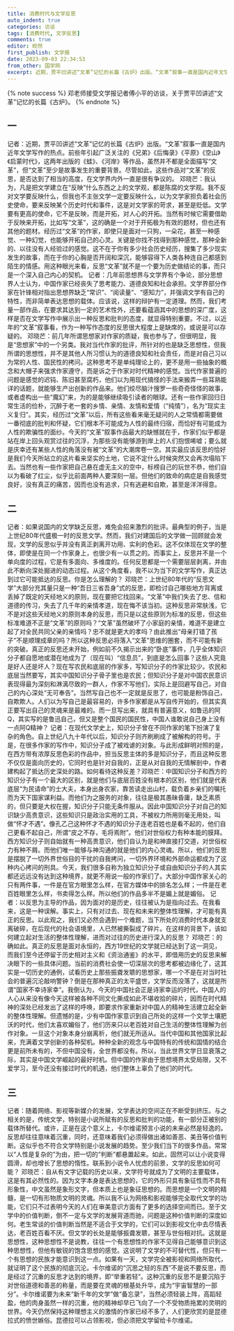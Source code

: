 ```yaml
---
title: 消费时代与文学反思
auto_indent: true
categories: 访谈
tags: [消费时代, 文学反思]
comments: true
editor: 皎然
first_publish: 文学报
date: 2023-09-03 22:34:53
from_other: 国学网
excerpt: 近期，贾平凹讲述“文革”记忆的长篇《古炉》出版。“文革”叙事一直是国内近年文学写作的热点。前些年引起广泛关注的《兄弟》《后悔录》《平原》《空山》《启蒙时代》，这两年出版的《蛙》、《河岸》等作品，虽然并不都是全面描写“文革”，但“文革”至少是故事发生的重要背景。尽管如此，这些作品对“文革”的反思，是否达到了相当的高度，在文学界内外一直是很有争议的。
---
```

{% note success %}
邓老师接受文学报记者傅小平的访谈，关于贾平凹讲述“文革”记忆的长篇《古炉》。
{% endnote %}
## 一
记者：近期，贾平凹讲述“文革”记忆的长篇《古炉》出版。“文革”叙事一直是国内近年文学写作的热点。前些年引起广泛关注的《兄弟》《后悔录》《平原》《空山》《启蒙时代》，这两年出版的《蛙》、《河岸》等作品，虽然并不都是全面描写“文革”，但“文革”至少是故事发生的重要背景。尽管如此，这些作品对“文革”的反思，是否达到了相当的高度，在文学界内外一直是很有争议的。
邓晓芒：我认为，凡是把文学建立在“反映”什么东西之上的文学观，都是陈腐的文学观。我不反对文学要反映什么，但我也不主张文学一定要反映什么，以为文学家担负着社会历史使命，要来反映某个历史时代和事件，这是对文学家的苛求，甚至是贬低。文学要有更高的使命，它不是反映，而是开拓，对人心的开拓。当然有时候它需要借助于反映来开拓，比如写“文革”，这的确是一个对于开拓极为有效的题材，但也还有其他的题材。经历过“文革”的作家，即使只是面对一只狗，一朵花，甚至一种感觉、一种幻觉，也能够开拓自己的心灵。关键是你找不找得到那种感觉，那种全新的、以往没有人经验过的感觉。这不在于你有多少社会历史经历，搜集了多少现实发生的故事，而在于你的心胸是否开阔和深沉，能够容得下人类各种连自己都感到陌生的情感。用这种眼光来看，反思“文革”就不是一个要为历史做结论的事，而只是一个深入自己内心的契机。
记者：几年前思想界与文学界有个争论，部分思想界人士认为，中国作家已经丧失了思考能力、道德良知和社会承担。文学界部分作家在针锋相对指出思想界缺乏“常识”、“阅读量”、“感知力”，并强调文学有自己的特性，而非简单表达思想的载体。应该说，这样的辩护有一定道理。然而，我们考量一部作品，在要求其达到一定的艺术性外，还要看蕴涵其中的思想的深广度，这样是否在文学写作中展示出一种反思和批判的态度，就显得特别重要。不过，以近年的“文革”叙事看，作为一种写作态度的反思很大程度上是缺席的，或说是可以存疑的。
邓晓芒：前几年所谓思想家对作家的质疑，我也参与了，但很明显，我是“思想家”中的一个另类。我对当代作家的批评，所针对的也是缺乏思想性，但我所谓的思想性，并不是其他人所习惯认为的道德良知和社会责任，而是对自己习以为常的人性、国民性的拷问。这种思考不是单纯理论上的，更不是用一些抽象的概念和大帽子来强求作家遵守，而是诉之于作家对时代精神的感觉。当代作家普遍的问题是感觉的迟钝、陈旧甚至腐朽，他们以为用现代搞怪的手法来搬弄一些耳熟能详的话题，就能够生产出创新的作品来。他们绞尽脑汁搜罗一些奇奇怪怪的故事，或者虚构出一些“魔幻”来，为的是能够继续吸引读者的眼球。还有一些作家回归日常生活的俭朴，沉醉于老一套的乡情、亲情、友情和爱情（“纯情”），名为“现实主义复归”。其实，经历过“文革”以后，所有这些看来毫无疑问的人之常情都需要做一番彻底的批判和怀疑，它们根本不可能成为人性的最终归宿，而恰好有可能成为人性的欺骗性的面纱。今天的“文革”叙事作品最大的缺憾就在于，作家们似乎都是站在岸上回头观赏过往的沉浮，为那些没有能够游到岸上的人们抱恨唏嘘；要么就是庆幸还有某些人性的角落没有被“文革”的大潮席卷一空。其实最应该反思的恰好是我们今天所站立的这片看来坚实的土地，它说不定什么时候突然又会再次塌陷下去。当然也有一些作家把自己悬在虚无主义的空中，标榜自己的玩世不恭，他们自以为看破了红尘，似乎比前面两种人要深刻一层。但他们的致命的病症是自我感觉良好，没有真正的痛苦，因而也没有追求，只有逃避和自欺，甚至是洋洋得意。
## 二
记者：如果说国内的文学缺乏反思，难免会招来激烈的批评。最典型的例子，当是上世纪80年代盛极一时的反思文学。然而，我们对建国后的文学做一回顾就会发现，文学的反思似乎并没有真正剥离开功用、实利的色彩。这不仅体现在文学的整体，即使是在同一个作家身上，也很少有一以贯之的。而事实上，反思并不是一个单向度的过程，它是有多面向、多维度的。任何反思都是一个需要层层剥离，并由此不断向深处掘进的动态过程。从这个角度看，我不以为当下的文学写作，真正达到过它可能抵达的反思。你是怎么理解的？
邓晓芒：上世纪80年代的“反思文学”大部分充其量只是一种“吾日三省吾身”式的反思，即检讨自己哪些地方背离或丢掉了既定的天经地义的原则，现在要把它找回来。“文革”中我们失去了忠、信和道德的传习，失去了几千年的亲情孝道，现在悔不该当初。这种反思非常肤浅，它不是对这些天经地义的原则本身的反思，而只是以这些原则为标准的反思，但这些标准难道不正是“文革”的原则吗？“文革”虽然破坏了小家庭的亲情，难道不是建立起了对全民共同父亲的亲情吗？忠不就是更大的孝吗？由此推出“母亲打错了孩子”不是顺理成章的吗？所以这种反思必将落入“文革”思维的圈套，而不可能有新的突破。真正的反思还未开始，例如前不久揭示出来的“卧底”事件，几乎全体知识分子都自愿地或潜在地成为了（现在叫）“信息员”，到底是怎么回事？这些人究竟是好人还是坏人？现在写农民和底层的作家多，写知识分子的作家比较少。农民和底层当然要写，其实中国知识分子骨子里也是农民；但知识分子是对中国农民意识表现得最为深刻和淋漓尽致的一群人，作家不写他们，实际上是回避写自己，对自己的内心深处“无可奉告”。当然写自己也不一定就是反思了，也可能是粉饰自己，自欺欺人。人们以为写自己是最容易的，许多作家都是从写自传开始的，但其实真正要写出自己的灵魂来是最难的。而一旦写出来，就具有普遍意义，如鲁迅的阿Q，其实写的是鲁迅自己，但又是整个国民的国民性，中国人谁敢说自己身上没有一点阿Q精神？
记者：在现代文学史上，知识分子曾在不同作家的笔下扮演了复杂的角色。自上世纪八九十年代以后，知识分子则齐刷刷成了被解构的符号。于是，在很多作家的写作中，知识分子成了被戏谑的对象。与此形成鲜明对照的是，在西方带有浓厚反思色彩的作品中，担当反思主体的多是知识分子，而且这种反思不仅仅是面向历史的，它同时也是针对自我的，正是从对自我的无情解剖中，作者建构起了抵达历史深处的路。如何看待这种反差？邓晓芒：中国知识分子和西方的知识分子有一个最大的区别，就是他们与底层百姓没有根本的区别，他们就是代表底层“为民请命”的士大夫，本身出身农家，靠苦读走出山村，载负着乡亲们的嘱托而为天下国家谋利益。而他们为之服务的对象，往往是极其愚昧昏庸，缺乏素质的，但只要是大权在握，知识分子只能无条件服从。因此中国知识分子对自己的知识缺少高贵意识，这些知识只是政治实用的工具，不被权力所用则毫无用处，叫做“怀才不遇”。像孔乙己这种怀才不遇的知识分子连老百姓也是看不起的，他们自己更看不起自己，所谓“皮之不存，毛将焉附”。他们对世俗权力有种本能的膜拜。西方知识分子则自始就有一种高贵意识，他们自认为是和神直接打交道，对世俗权力有种不屑。而他们唯一能够与神沟通的就是他们的内心灵魂。所以，他们的反思是摆脱了一切外界世俗目的干扰的自我拷问，一切外界环境和外部命运都成为了这种内心拷问的刑具。今天，我们很多自称为独立知识分子或自由知识分子的人其实都还远远没有达到这种境界，就更不用说一般的作家们了。大部分中国作家关心的只有两件事，一件是在官方眼里怎么样，在官方媒体中的排名怎么样；一件是在老百姓眼里怎么样，书卖得怎么样。所以他们的作品多半不是媚上就是媚俗。
记者：以反思为主导的作品，因为面对的是历史，往往被认为是指向过去。在我看来，这是一种误解。事实上，只有对过去、现在和未来的整体性理解，才可能有真正的反思。以此观之，我们又必然会遇到一个难题，当下所处的消费时代本身就支离破碎，在后现代的社会语境里，人已然被撕裂成了碎片。在这样的背景下，该如何建立起对生活的整体性理解，进而对过往的历史进行深入的反思？
邓晓芒：的确如此。真正的反思是面对永恒的，西方19世纪的文学就已经达到了这一洞见，而我们至今还停留于历史相对主义和《资治通鉴》的水平，即借用历史的反思来解决眼下的一些具体问题。当前的消费社会使一切深层次的思考都被边缘化了，这其实是一切历史的通例，试看历史上那些振聋发聩的思想家，哪一个不是在对当时社会的普遍沉沦敲响警钟？倒是在那种真正的太平盛世，文学反而没落了，这就是所谓“国家不幸诗家幸”。我倒认为，今天的中国社会正是诗家幸运的时代，中国人的人心从来没有像今天这样被各种不同文化撕成如此不堪收拾的碎片，因而在时代精神的深处已经发出了这样的呼唤，即要求作家重新对中国人的精神生活建立起全新的整体性理解。但遗憾的是，少有中国作家意识到自己所处的这样一个文学土壤肥沃的时代，他们太喜欢媚俗了，他们历来只以老百姓对自己生活的整体性理解为创作对象。一旦这个对象本身分崩离析，他们就无所适从。当代中国和其他国家比起来，充满着文学创新的各种契机。种种全新的观念与中国特有的传统和国情的结合更是前所未有的，不但中国没有，全世界都没有。所以，当此世界文学日显衰落之际，其实是中国文学崛起的最好时机。但中国的作家由于思想境界太受局限，又不爱学习，至今还没有接过时代的机遇，他们整体上辜负了他们的时代。
## 三
记者：随着网络、影视等新媒介的发展，文学表达的空间正在不断受到挤压。与之相关的是，传统文学，特别是小说所赋有的反思和批判的功能，有一部分正被别的载体所替代。或许，正是在这个意义上，卡尔维诺预言小说的未来必然是轻逸的。反思却往往意味着沉重，同时，还意味着我们必须得做出诸如善恶、美丑等价值判断。这似乎也不符合文学特别是小说发展的趋势。至少我们当下的很多作品，常常以“人性是复杂的”为由，把一切的“判断”都悬置起来。如此，固然可以让小说变得圆滑，却也增长了思想的惰性。联系到小说令人忧虑的前景，文学的反思如何可能？
邓晓芒：自从有文字记载的历史以来，文学符号就成为了文明的主要载体，这是有其必然性的。因为文字本身是表达思想的，它的外形只具有象征性而不具有形象性，中文虽然是象形文字，但本质上也是象征思想的。而思想是一个文明的精髓，是一切有形物质文明的灵魂。所以我不认为网络和影视能够完全取代文学的功能，它们只不过表明今天的人们在审美意识方面有了更多的选择空间而已。至于文学中的价值判断，倒不一定与文学的发展背道而驰，问题是这种价值判断的深度如何。老生常谈的价值判断当然是不适合于文学的，它们可以到影视文化中去尽情表达，老百姓百看不厌。但文学的长处是能够振聋发聩，甚至与世俗相对抗。这就是思想性，这种思想性不是说教，往往一个有思想性的作家不见得自己能够意识到这种思想性，但他有敏锐的饱含思想的感觉。这说明了文学的不可替代性，但只有一个有思想的民族才能意识到这一点。如果有一天，文学完全被影视和网络所取代，就证明了这个民族的彻底沉沦。卡尔维诺的“沉思之轻的东西”不是说不要反思，而是经过了沉重的反思才达到的境界，即“举重若轻”。这种沉重的反思不是要沉陷于对世俗道德和善恶的称量，而是要在灵魂的根基处升华，成为“宇宙智慧的一部分”。卡尔维诺要为未来“新千年的文学”做“备忘录”，当然必须轻装上阵，高蹈轻盈，他的肉身虽然一样的沉重，他的精神却早已飞向了一个不受物质拖累的灵明的世界。今天仍然保持这种理想主义的激情的作家已经不多了，人们更欣赏的是昆德拉式的愤世嫉俗。昆德拉可以占领影视，但必须把文学留给卡尔维诺。
